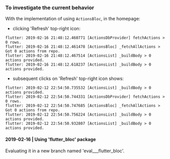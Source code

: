 
### To investigate the current behavior

With the implementation of using `ActionsBloc`, in the homepage:

- clicking 'Refresh' top-right icon:
```
flutter: 2019-02-16 21:48:12.460771 [ActionsDbProvider] fetchActions > 0 rows.
flutter: 2019-02-16 21:48:12.461478 [ActionsBloc] _fetchAllActions > Got 0 actions from repo.
flutter: 2019-02-16 21:48:12.467514 [ActionsList] _buildBody > 0 actions provided.
flutter: 2019-02-16 21:48:12.618237 [ActionsList] _buildBody > 0 actions provided.
```

- subsequent clicks on 'Refresh' top-right icon shows:
```
flutter: 2019-02-12 22:54:50.735532 [ActionsList] _buildBody > 0 actions provided.
flutter: 2019-02-12 22:54:50.744331 [ActionsDbProvider] fetchActions > 0 rows.
flutter: 2019-02-12 22:54:50.747685 [ActionsBloc] _fetchAllActions > Got 0 actions from repo.
flutter: 2019-02-12 22:54:50.756224 [ActionsList] _buildBody > 0 actions provided.
flutter: 2019-02-12 22:54:50.932807 [ActionsList] _buildBody > 0 actions provided.
```

#### 2019-02-16 | Using 'flutter_bloc' package

Evaluating it in a new branch named 'eval___flutter_bloc'.
